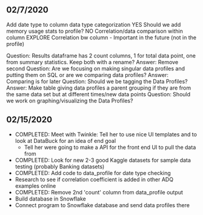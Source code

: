 ## 02/7/2020 
Add date type to column data type categorization YES
Should we add memory usage stats to profile? NO
Correlation/data comparison within column EXPLORE
Correlation bw column - Important in the future (not in the profile)

Question: Results dataframe has 2 count columns, 1 for total data point, one from summary statistics. Keep both with a rename?
    Answer: Remove second
Question: Are we focusing on making singular data profiles and putting them on SQL or are we comparing data profiles?
    Answer: Comparing is for later
Question: Should we be tagging the Data Profiles?
    Answer: Make table giving data profiles a parent grouping if they are from the same data set but at different times/new data points
Question: Should we work on graphing/visualizing the Data Profiles?

## 02/15/2020  
- COMPLETED: Meet with Twinkle: Tell her to use nice UI templates and to look at DataBuck for an idea of end goal
    - Tell her were going to make a API for the front end UI to pull the data from
- COMPLETED: Look for new 2-3 good Kaggle datasets for sample data testing (probably Banking datasets)
- COMPLETED: Add code to data_profile for date type checking
- Research to see if correlation coefficient is added in other ADQ examples online
- COMPLETED: Remove 2nd 'count' column from data_profile output
- Build database in Snowflake
- Connect program to Snowflake database and send data profiles there




